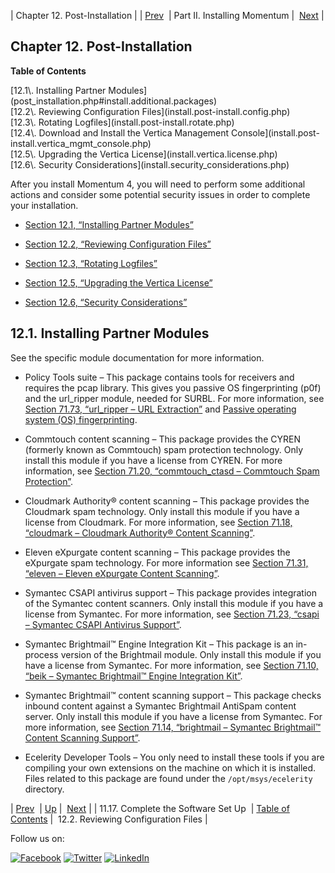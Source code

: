 | Chapter 12. Post-Installation |
| [Prev](upgrade.two_tier.complete_setup_rolling.php)  | Part II. Installing Momentum |  [Next](install.post-install.config.php) |

## Chapter 12. Post-Installation

**Table of Contents**

<dl class="toc">

<dt>[12.1\. Installing Partner Modules](post_installation.php#install.additional.packages)</dt>

<dt>[12.2\. Reviewing Configuration Files](install.post-install.config.php)</dt>

<dt>[12.3\. Rotating Logfiles](install.post-install.rotate.php)</dt>

<dt>[12.4\. Download and Install the Vertica Management Console](install.post-install.vertica_mgmt_console.php)</dt>

<dt>[12.5\. Upgrading the Vertica License](install.vertica.license.php)</dt>

<dt>[12.6\. Security Considerations](install.security_considerations.php)</dt>

</dl>

After you install Momentum 4, you will need to perform some additional actions and consider some potential security issues in order to complete your installation.

*   [Section 12.1, “Installing Partner Modules”](post_installation.php#install.additional.packages "12.1. Installing Partner Modules")

*   [Section 12.2, “Reviewing Configuration Files”](install.post-install.config.php "12.2. Reviewing Configuration Files")

*   [Section 12.3, “Rotating Logfiles”](install.post-install.rotate.php "12.3. Rotating Logfiles")

*   [Section 12.5, “Upgrading the Vertica License”](install.vertica.license.php "12.5. Upgrading the Vertica License")

*   [Section 12.6, “Security Considerations”](install.security_considerations.php "12.6. Security Considerations")

## 12.1. Installing Partner Modules

See the specific module documentation for more information.

*   Policy Tools suite – This package contains tools for receivers and requires the pcap library. This gives you passive OS fingerprinting (p0f) and the url_ripper module, needed for SURBL. For more information, see [Section 71.73, “url_ripper – URL Extraction”](modules.url_ripper.php "71.73. url_ripper – URL Extraction") and [Passive operating system (OS) fingerprinting](glossary.php#gloss-p0f "Passive operating system (OS) fingerprinting").

*   Commtouch content scanning – This package provides the CYREN (formerly known as Commtouch) spam protection technology. Only install this module if you have a license from CYREN. For more information, see [Section 71.20, “commtouch_ctasd – Commtouch Spam Protection”](modules.commtouch.php "71.20. commtouch_ctasd – Commtouch Spam Protection").

*   Cloudmark Authority® content scanning – This package provides the Cloudmark spam technology. Only install this module if you have a license from Cloudmark. For more information, see [Section 71.18, “cloudmark – Cloudmark Authority® Content Scanning”](modules.cloudmark.php "71.18. cloudmark – Cloudmark Authority® Content Scanning").

*   Eleven eXpurgate content scanning – This package provides the eXpurgate spam technology. For more information see [Section 71.31, “eleven – Eleven eXpurgate Content Scanning”](modules.eleven.php "71.31. eleven – Eleven eXpurgate Content Scanning").

*   Symantec CSAPI antivirus support – This package provides integration of the Symantec content scanners. Only install this module if you have a license from Symantec. For more information, see [Section 71.23, “csapi – Symantec CSAPI Antivirus Support”](modules.csapi.php "71.23. csapi – Symantec CSAPI Antivirus Support").

*   Symantec Brightmail™ Engine Integration Kit – This package is an in-process version of the Brightmail module. Only install this module if you have a license from Symantec. For more information, see [Section 71.10, “beik – Symantec Brightmail™ Engine Integration Kit”](modules.beik.php "71.10. beik – Symantec Brightmail™ Engine Integration Kit").

*   Symantec Brightmail™ content scanning support – This package checks inbound content against a Symantec Brightmail AntiSpam content server. Only install this module if you have a license from Symantec. For more information, see [Section 71.14, “brightmail – Symantec Brightmail™ Content Scanning Support”](modules.brightmail.php "71.14. brightmail – Symantec Brightmail™ Content Scanning Support").

*   Ecelerity Developer Tools – You only need to install these tools if you are compiling your own extensions on the machine on which it is installed. Files related to this package are found under the `/opt/msys/ecelerity` directory.

| [Prev](upgrade.two_tier.complete_setup_rolling.php)  | [Up](p.installing.php) |  [Next](install.post-install.config.php) |
| 11.17. Complete the Software Set Up  | [Table of Contents](index.php) |  12.2. Reviewing Configuration Files |

Follow us on:

[![Facebook](https://support.messagesystems.com/images/icon-facebook.png)](http://www.facebook.com/messagesystems) [![Twitter](https://support.messagesystems.com/images/icon-twitter.png)](http://twitter.com/#!/MessageSystems) [![LinkedIn](https://support.messagesystems.com/images/icon-linkedin.png)](http://www.linkedin.com/company/message-systems)